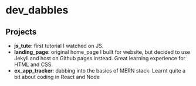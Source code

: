 # dev_dabbles

## Projects

- __js_tute__: first tutorial I watched on JS.
- __landing_page__:  original home_page I built for website, but decided to use Jekyll and host on Github pages instead. 
Great learning experience for HTML and CSS. 
- __ex_app_tracker__: dabbing into the basics of MERN stack. Learnt quite a bit about coding in React and Node
